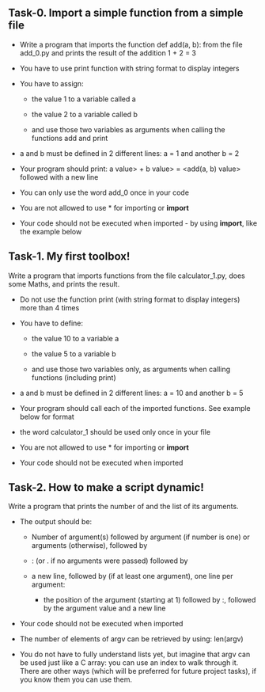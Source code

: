 ## Task-0. Import a simple function from a simple file

 - Write a program that imports the function def add(a, b): from the file add_0.py and prints the result of the addition 1 + 2 = 3

 - You have to use print function with string format to display integers

 - You have to assign:

	- the value 1 to a variable called a

	- the value 2 to a variable called b

	- and use those two variables as arguments when calling the functions add and print

 - a and b must be defined in 2 different lines: a = 1 and another b = 2

 - Your program should print: a value> + b value> = <add(a, b) value> followed with a new line

 - You can only use the word add_0 once in your code

 - You are not allowed to use * for importing or __import__

 - Your code should not be executed when imported - by using __import__, like the example below




## Task-1. My first toolbox!

Write a program that imports functions from the file calculator_1.py, does some Maths, and prints the result.

 - Do not use the function print (with string format to display integers) more than 4 times

 - You have to define:

	- the value 10 to a variable a

	- the value 5 to a variable b

	- and use those two variables only, as arguments when calling functions (including print)

 - a and b must be defined in 2 different lines: a = 10 and another b = 5

 - Your program should call each of the imported functions. See example below for format

 - the word calculator_1 should be used only once in your file

 - You are not allowed to use * for importing or __import__

 - Your code should not be executed when imported


## Task-2. How to make a script dynamic!

Write a program that prints the number of and the list of its arguments.

 - The output should be:
	- Number of argument(s) followed by argument (if number is one) or arguments (otherwise), followed by
	- : (or . if no arguments were passed) followed by
	
	- a new line, followed by (if at least one argument),
one line per argument:
		
		- the position of the argument (starting at 1) followed by :, followed by the argument value and a new line

 - Your code should not be executed when imported

 - The number of elements of argv can be retrieved by using: len(argv)

 - You do not have to fully understand lists yet, but imagine that argv can be used just like a C array: you can use an index to walk through it. There are other ways (which will be preferred for future project tasks), if you know them you can use them.
